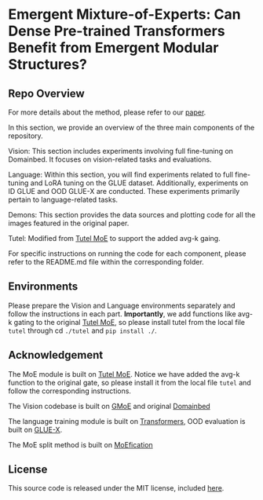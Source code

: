 # Emergent Mixture-of-Experts: Can Dense Pre-trained Transformers Benefit from Emergent Modular Structures?

## Repo Overview

For more details about the method, please refer to our [paper](https://arxiv.org/abs/2310.10908).

In this section, we provide an overview of the three main components of the repository.

Vision: This section includes experiments involving full fine-tuning on Domainbed. It focuses on vision-related tasks and evaluations.

Language: Within this section, you will find experiments related to full fine-tuning and LoRA tuning on the GLUE dataset. Additionally, experiments on ID GLUE and OOD GLUE-X are conducted. These experiments primarily pertain to language-related tasks.

Demons: This section provides the data sources and plotting code for all the images featured in the original paper.

Tutel: Modified from [Tutel MoE](https://github.com/microsoft/tutel) to support the added avg-k gaing.

For specific instructions on running the code for each component, please refer to the README.md file within the corresponding folder.

## Environments

Please prepare the Vision and Language environments separately and follow the instructions in each part. **Importantly**, we add functions like avg-k gating to the original [Tutel MoE](https://github.com/microsoft/tutel), so please install tutel from the local file `tutel` through cd `./tutel` and `pip install ./`.

## Acknowledgement

The MoE module is built on [Tutel MoE](https://github.com/microsoft/tutel). Notice we have added the avg-k function to the original gate, so please install it from the local file `tutel` and follow the corresponding instructions.

The Vision codebase is built on [GMoE](https://github.com/Luodian/Generalizable-Mixture-of-Experts) and original [Domainbed](https://github.com/facebookresearch/DomainBed)

The language training module is built on [Transformers](https://github.com/huggingface/transformers/tree/main/examples/pytorch/text-classification), OOD evaluation is built on [GLUE-X](https://github.com/YangLinyi/GLUE-X).

The MoE split method is built on [MoEfication](https://github.com/thunlp/MoEfication)

## License

This source code is released under the MIT license, included [here](LICENSE).
